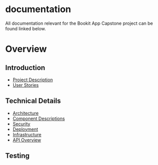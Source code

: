 # documentation

All documentation relevant for the Bookit App Capstone project can be found linked below.

# Overview

## Introduction
* [Project Description]()
* [User Stories]()

## Technical Details
* [Architecture]()
* [Component Descriptions]()
* [Security]()
* [Deployment]()
* [Infrastructure]()
* [API Overview](https://endpointsportal.sweng-581-capstone.cloud.goog/)

## Testing

